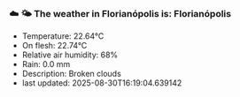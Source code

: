 ### ☁️ 🌤️  The weather in Florianópolis is: Florianópolis

- Temperature: 22.64°C
- On flesh: 22.74°C
- Relative air humidity: 68%
- Rain: 0.0 mm
- Description: Broken clouds
- last updated: 2025-08-30T16:19:04.639142
